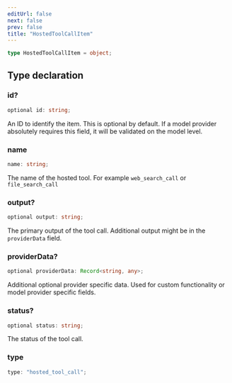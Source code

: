 ```yaml
---
editUrl: false
next: false
prev: false
title: "HostedToolCallItem"
---
```


```ts
type HostedToolCallItem = object;
```

## Type declaration

### id?

```ts
optional id: string;
```

An ID to identify the item. This is optional by default. If a model provider absolutely
requires this field, it will be validated on the model level.

### name

```ts
name: string;
```

The name of the hosted tool. For example `web_search_call` or `file_search_call`

### output?

```ts
optional output: string;
```

The primary output of the tool call. Additional output might be in the `providerData` field.

### providerData?

```ts
optional providerData: Record<string, any>;
```

Additional optional provider specific data. Used for custom functionality or model provider
specific fields.

### status?

```ts
optional status: string;
```

The status of the tool call.

### type

```ts
type: "hosted_tool_call";
```
